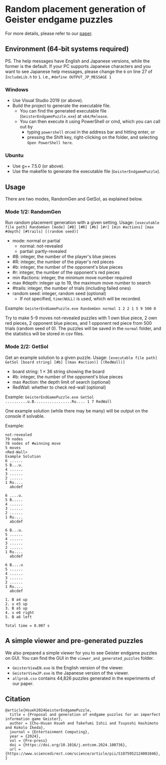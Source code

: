 ﻿# Random placement generation of Geister endgame puzzles

For more details, please refer to our [paper](https://www.sciencedirect.com/science/article/pii/S1875952124001046).

## Environment (64-bit systems required)

PS. The help messages have English and Japanese versions, while the former is the default.
If your PC supports Japanese characters and you want to see Japanese help messages, please change the `0` on line 27 of `IncludeLib.h` to `1`. i.e., ``#define OUTPUT_JP_MESSAGE 1``

### Windows

* Use Visual Studio 2019 (or above).
* Build the project to generate the executable file.
    * You can find the generated executable file (`GeisterEndgamePuzzle.exe`) at `x64/Release`.
    * You can then execute it using PowerShell or cmd, which you can call out by
        * typing `powershell` or`cmd` in the address bar and hitting enter, or
        * pressing the Shift key, right-clicking on the folder, and selecting `Open PowerShell here`.


### Ubuntu

* Use g++ 7.5.0 (or above).
* Use the makefile to generate the executable file (`GeisterEndgamePuzzle`).


## Usage

There are two modes, RandomGen and GetSol, as explained below.

### Mode 1/2: RandomGen

Run random placement generation with a given setting.
Usage:
`[executable file path] RandomGen [mode] [#B] [#R] [#b] [#r] [min #actions] [max #depth] [#trails] [(random seed)]`
* mode: normal or partial
    * normal: not-revealed
    * partial: partly-revealed
* #B: integer, the number of the player's blue pieces
* #R: integer, the number of the player's red pieces
* #b: integer, the number of the opponent's blue pieces
* #r: integer, the number of the opponent's red pieces
* min #actions: integer, the minimum move number required
* max #depth: integer up to 19, the maximum move number to search
* #trails: integer, the number of trials (including failed ones)
* random seed: integer, random seed (optional)
    * If not specified, `time(NULL)` is used, which will be recorded.

Example:
`GeisterEndGamePuzzle.exe RandomGen normal 1 2 2 1 5 9 500 0`

Try to make 5-9 moves not-revealed puzzles with 1 own blue piece, 2 own red pieces, 2 opponent blue pieces, and 1 opponent red piece from 500 trials (random seed of 0).
The puzzles will be saved in the `normal` folder, and the statistics will be stored in csv files.


### Mode 2/2: GetSol

Get an example solution to a given puzzle.
Usage:
`[executable file path] GetSol [board string] [#b] [(max #action)] [(RedWall)]`
* board string: 1 $\times$ 36 string showing the board
* #b: integer, the number of the opponent's blue pieces
* max #action: the depth limit of search (optional)
* RedWall: whether to check red-wall (optional)

Example:
`GeisterEndGamePuzzle.exe GetSol ..........u.B.................Ru.... 1 7 RedWall`

One example solution (while there may be many) will be output on the console if solvable.

Example:
```
not-revealed
79 nodes
78 nodes of #winning move
5 moves
<Red-Wall>
Example Solution
6 ......
5 B...u.
4 ......
3 ......
2 ......
1 Ru....
  abcdef

6 ....u.
5 B.....
4 ......
3 ......
2 ......
1 Ru....
  abcdef

6 B...u.
5 ......
4 ......
3 ......
2 ......
1 Ru....
  abcdef

6 B....u
5 ......
4 ......
3 ......
2 ......
1 Ru....
  abcdef

1. B a4 up
2. u e5 up
3. B a5 up
4. u e6 right
5. B a6 left

Total time = 0.007 s
```

## A simple viewer and pre-generated puzzles

We also prepared a simple viewer for you to see Geister endgame puzzles on GUI.
You can find the GUI in the `viewer_and_generated_puzzles` folder.
* `GeisterViewEN.exe` is the English version of the viewer.
* `GeisterViewJP.exe` is the Japanese version of the viewer.
* `allprob.csv` contains 44,826 puzzles generated in the experiments of our paper.


## Citation

```
@article{Hsueh2024GeisterEndgamePuzzle,
  title = {Proposal and generation of endgame puzzles for an imperfect information game Geister},
  author = {Chu-Hsuan Hsueh and Takefumi Ishii and Tsuyoshi Hashimoto and Kokolo Ikeda},
  journal = {Entertainment Computing},
  year = {2024},
  vol = {Pre-press}
  doi = {https://doi.org/10.1016/j.entcom.2024.100736},
  url = {https://www.sciencedirect.com/science/article/pii/S1875952124001046},
}
```
